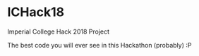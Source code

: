 # ICHack18
Imperial College Hack 2018 Project

The best code you will ever see in this Hackathon (probably) :P

